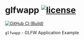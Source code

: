 # glfwapp [![license][license-image]][license-url]

[![GitHub CI (Build)][github-build-image]][github-build-url]

`glfwapp` - GLFW Application Example

[github-build-image]:https://github.com/kei-g/glfwapp/actions/workflows/build.yml/badge.svg
[github-build-url]:https://github.com/kei-g/glfwapp/actions/workflows/build.yml
[license-image]:https://img.shields.io/github/license/kei-g/glfwapp
[license-url]:https://github.com/kei-g/glfwapp/blob/main/LICENSE
